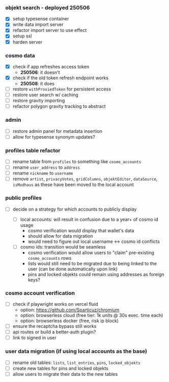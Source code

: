 ### objekt search - deployed 250506

- [x] setup typesense container
- [x] write data import server
- [x] refactor import server to use effect
- [x] setup ssl
- [x] harden server

### cosmo data

- [x] check if app refreshes access token
  - **250506**: it doesn't
- [x] check if the old token refresh endpoint works
  - **250508**: it does
- [ ] restore `withProxiedToken` for persistent access
- [ ] restore user search w/ caching
- [ ] restore gravity importing
- [ ] refactor polygon gravity tracking to abstract

### admin

- [ ] restore admin panel for metadata insertion
- [ ] allow for typesense synonym updates?

### profiles table refactor

- [ ] rename table from `profiles` to something like `cosmo_accounts`
- [ ] rename `user_address` to `address`
- [ ] rename `nickname` to `username`
- [ ] remove `artist`, `privacyVotes`, `gridColumns`, `objektEditor`, `dataSource`, `isModhaus` as these have been moved to the local account

### public profiles

- [ ] decide on a strategy for which accounts to publicly display

  - [ ] local accounts: will result in confusion due to a year+ of cosmo id usage
    - cosmo verification would display that wallet's data
    - should allow for data migration
    - would need to figure out local username <-> cosmo id conflicts
  - [ ] cosmo ids: transition would be seamless
    - cosmo verification would allow users to "claim" pre-existing `cosmo_accounts` rows
    - lists would still need to be migrated due to being linked to the user (can be done automatically upon link)
    - pins and locked objekts could remain using addresses as foreign keys?

### cosmo account verification

- [ ] check if playwright works on vercel fluid
  - option: https://github.com/Sparticuz/chromium
  - option: browserless cloud (free tier: 1k units @ 30s exec. time each)
  - option: browserless docker (free, risk ip block)
- [ ] ensure the recaptcha bypass still works
- [ ] api routes or build a better-auth plugin?
- [ ] link to signed in user

### user data migration (if using local accounts as the base)

- [ ] rename old tables: `lists`, `list_entries`, `pins`, `locked_objekts`
- [ ] create new tables for pins and locked objekts
- [ ] allow users to migrate their data to the new tables

